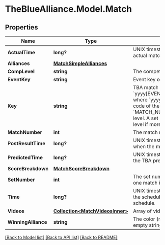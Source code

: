 # TheBlueAlliance.Model.Match

## Properties

Name | Type | Description | Notes
------------ | ------------- | ------------- | -------------
**ActualTime** | **long?** | UNIX timestamp (seconds since 1-Jan-1970 00:00:00) of actual match start time. | 
**Alliances** | [**MatchSimpleAlliances**](MatchSimpleAlliances.md) |  | 
**CompLevel** | **string** | The competition level the match was played at. | 
**EventKey** | **string** | Event key of the event the match was played at. | 
**Key** | **string** | TBA match key with the format &#x60;yyyy[EVENT_CODE]_[COMP_LEVEL]m[MATCH_NUMBER]&#x60;, where &#x60;yyyy&#x60; is the year, and &#x60;EVENT_CODE&#x60; is the event code of the event, &#x60;COMP_LEVEL&#x60; is (qm, ef, qf, sf, f), and &#x60;MATCH_NUMBER&#x60; is the match number in the competition level. A set number may be appended to the competition level if more than one match in required per set. | 
**MatchNumber** | **int** | The match number of the match in the competition level. | 
**PostResultTime** | **long?** | UNIX timestamp (seconds since 1-Jan-1970 00:00:00) when the match result was posted. | 
**PredictedTime** | **long?** | UNIX timestamp (seconds since 1-Jan-1970 00:00:00) of the TBA predicted match start time. | 
**ScoreBreakdown** | [**MatchScoreBreakdown**](MatchScoreBreakdown.md) |  | 
**SetNumber** | **int** | The set number in a series of matches where more than one match is required in the match series. | 
**Time** | **long?** | UNIX timestamp (seconds since 1-Jan-1970 00:00:00) of the scheduled match time, as taken from the published schedule. | 
**Videos** | [**Collection&lt;MatchVideosInner&gt;**](MatchVideosInner.md) | Array of video objects associated with this match. | 
**WinningAlliance** | **string** | The color (red/blue) of the winning alliance. Will contain an empty string in the event of no winner, or a tie. | 

[[Back to Model list]](../../README.md#documentation-for-models) [[Back to API list]](../../README.md#documentation-for-api-endpoints) [[Back to README]](../../README.md)

